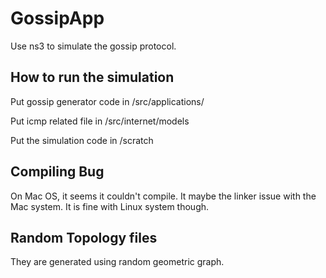 # GossipApp
Use ns3 to simulate the gossip protocol.

## How to run the simulation

Put gossip generator code in /src/applications/

Put icmp related file in /src/internet/models

Put the simulation code in /scratch

## Compiling Bug
On Mac OS, it seems it couldn't compile. It maybe the linker issue with the Mac system.
It is fine with Linux system though.

## Random Topology files
They are generated using random geometric graph.


